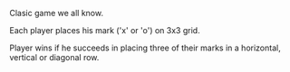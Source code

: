 Clasic game we all know. 

Each player places his mark ('x' or 'o') on 3x3 grid.

Player wins if he succeeds in placing three of their marks in a horizontal, vertical or diagonal row.
